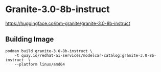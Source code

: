 # Granite-3.0-8b-instruct

https://huggingface.co/ibm-granite/granite-3.0-8b-instruct

## Building Image

```
podman build granite-3.0-8b-instruct \
    -t quay.io/redhat-ai-services/modelcar-catalog:granite-3.0-8b-instruct  \
    --platform linux/amd64
```
